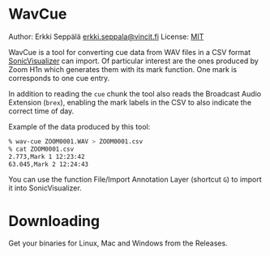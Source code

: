 # WavCue

Author: Erkki Seppälä <erkki.seppala@vincit.fi>
License: [MIT](LICENSE.MIT)

WavCue is a tool for converting cue data from WAV files in a CSV format
[SonicVisualizer](https://sonicvisualiser.org/) can import. Of
particular interest are the ones produced by Zoom H1n which generates
them with its mark function. One mark is corresponds to one cue entry.

In addition to reading the `cue` chunk the tool also reads the
Broadcast Audio Extension (`brex`), enabling the mark labels in the
CSV to also indicate the correct time of day.

Example of the data produced by this tool:

```sh
% wav-cue ZOOM0001.WAV > ZOOM0001.csv
% cat ZOOM0001.csv
2.773,Mark 1 12:23:42
63.045,Mark 2 12:24:43
```

You can use the function File/Import Annotation Layer (shortcut `G`)
to import it into SonicVisualizer.

# Downloading

Get your binaries for Linux, Mac and Windows from the Releases.
